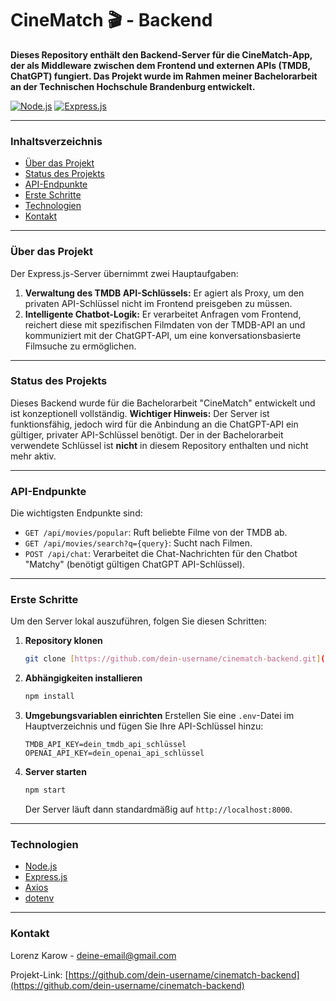 # CineMatch 🎬 - Backend

**Dieses Repository enthält den Backend-Server für die CineMatch-App, der als Middleware zwischen dem Frontend und externen APIs (TMDB, ChatGPT) fungiert. Das Projekt wurde im Rahmen meiner Bachelorarbeit an der Technischen Hochschule Brandenburg entwickelt.**

[![Node.js](https://img.shields.io/badge/Node.js-339933?style=for-the-badge&logo=nodedotjs&logoColor=white)](https://nodejs.org/)
[![Express.js](https://img.shields.io/badge/Express.js-000000?style=for-the-badge&logo=express&logoColor=white)](https://expressjs.com/)

---

### Inhaltsverzeichnis

- [Über das Projekt](#über-das-projekt)
- [Status des Projekts](#status-des-projekts)
- [API-Endpunkte](#api-endpunkte)
- [Erste Schritte](#erste-schritte)
- [Technologien](#technologien)
- [Kontakt](#kontakt)

---

### Über das Projekt

Der Express.js-Server übernimmt zwei Hauptaufgaben:

1.  **Verwaltung des TMDB API-Schlüssels:** Er agiert als Proxy, um den privaten API-Schlüssel nicht im Frontend preisgeben zu müssen.
2.  **Intelligente Chatbot-Logik:** Er verarbeitet Anfragen vom Frontend, reichert diese mit spezifischen Filmdaten von der TMDB-API an und kommuniziert mit der ChatGPT-API, um eine konversationsbasierte Filmsuche zu ermöglichen.

---

### Status des Projekts

Dieses Backend wurde für die Bachelorarbeit "CineMatch" entwickelt und ist konzeptionell vollständig. **Wichtiger Hinweis:** Der Server ist funktionsfähig, jedoch wird für die Anbindung an die ChatGPT-API ein gültiger, privater API-Schlüssel benötigt. Der in der Bachelorarbeit verwendete Schlüssel ist **nicht** in diesem Repository enthalten und nicht mehr aktiv.

---

### API-Endpunkte

Die wichtigsten Endpunkte sind:

- `GET /api/movies/popular`: Ruft beliebte Filme von der TMDB ab.
- `GET /api/movies/search?q={query}`: Sucht nach Filmen.
- `POST /api/chat`: Verarbeitet die Chat-Nachrichten für den Chatbot "Matchy" (benötigt gültigen ChatGPT API-Schlüssel).

---

### Erste Schritte

Um den Server lokal auszuführen, folgen Sie diesen Schritten:

1.  **Repository klonen**
    ```sh
    git clone [https://github.com/dein-username/cinematch-backend.git](https://github.com/dein-username/cinematch-backend.git)
    ```
2.  **Abhängigkeiten installieren**
    ```sh
    npm install
    ```
3.  **Umgebungsvariablen einrichten**
    Erstellen Sie eine `.env`-Datei im Hauptverzeichnis und fügen Sie Ihre API-Schlüssel hinzu:
    ```
    TMDB_API_KEY=dein_tmdb_api_schlüssel
    OPENAI_API_KEY=dein_openai_api_schlüssel
    ```
4.  **Server starten**
    ```sh
    npm start
    ```
    Der Server läuft dann standardmäßig auf `http://localhost:8000`.

---

### Technologien

- [Node.js](https://nodejs.org/)
- [Express.js](https://expressjs.com/)
- [Axios](https://axios-http.com/)
- [dotenv](https://www.npmjs.com/package/dotenv)

---

### Kontakt

Lorenz Karow - [deine-email@gmail.com](mailto:deine-email@gmail.com)

Projekt-Link: [https://github.com/dein-username/cinematch-backend](https://github.com/dein-username/cinematch-backend)
